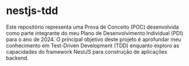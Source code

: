 # nestjs-tdd
Este repositório representa uma Prova de Conceito (POC) desenvolvida como parte integrante do meu Plano de Desenvolvimento Individual (PDI) para o ano de 2024. O principal objetivo deste projeto é aprofundar meu conhecimento em Test-Driven Development (TDD) enquanto exploro as capacidades do framework NestJS para construção de aplicações backend.
